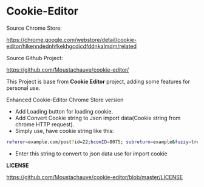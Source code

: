 # Cookie-Editor
Source Chrome Store:

https://chrome.google.com/webstore/detail/cookie-editor/hlkenndednhfkekhgcdicdfddnkalmdm/related

Source Github Project:

https://github.com/Moustachauve/cookie-editor/

This Project is base from **Cookie Editor** project, adding some features for personal use.

Enhanced Cookie-Editor Chrome Store version

 - Add Loading button for loading cookie.
 - Add Convert Cookie string to Json import data(Cookie string from chrome HTTP request).
 - Simply use, have cookie string like this:
```sh
referer=example.com/post?id=22;bcomID=8075; subreturn=example&fuzzy=true&ct=null&autobounce=true; JSESSIONID=6D20570E1EB; mbox=session
```
+ Enter this string to convert to json data use for import cookie

**LICENSE**

https://github.com/Moustachauve/cookie-editor/blob/master/LICENSE
